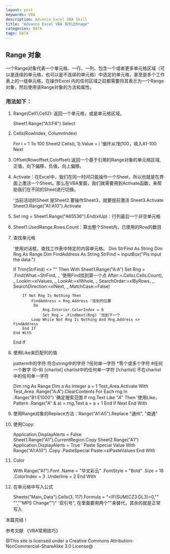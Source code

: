 ```yaml
---
layout: post
keywords: VBA
description: Advance Excel VBA Skill
title: "Advance Excel VBA 系列之Rnage"
categories: DATA
tags: DATA
---
```


## Range 对象

一个Range对象代表一个单元格、一行、一列、包含一个或者更多单元格区域（可以是连续的单元格，也可以是不连续的单元格）中选定的单元格，甚至是多个工作表上的一组单元格，在操作Excel 内的任何区域之前都需要将其表示为一个Range对象，然后使用该Range对象的方法和属性。

### 用法如下：

1. Range(Cell1,Cell2): 返回一个单元格，或是单元格区域。	

	Sheet1.Range("A3:F6").Select

2. Cells(RowIndex, ColumnIndex)

	For i = 1 To 100
	 Sheet2.Cells(i, 1).Value = i '循环从1到100，填入A1-100.
	Next

3. Offset(Rowoffset,Coloffset):返回一个基于引用的Range对象的单元格区域,正值，向下偏移，负值，向上偏移。

4. Activate：在Excel中，我们在同一时间只能操作一个Sheet，所以也就是在界面上激活一个Sheet。那么在VBA里面，我们就需要用到Activate函数，来帮助我们在不同的Sheet进行切换。
	
	'当前活动的Sheet 是Sheet2.要操作Sheet3，就要提前激活
	Sheet3.Activate
	Sheet3.Range("A1:A10").Activate

5. Set rng = Sheet1.Range("A65536").End(xlUp)：行列最后一个非空单元格

6. Sheet1.UsedRange.Rows.Count：算出整个Sheet内，已使用的Row的数目

7. 查找单元格

	'使用对话框，查找工作表中特定的内容单元格。
	Dim StrFind As String
	Dim Rng As Range
	Dim FindAddress As String
	StrFind = InputBox("Pls input the data:")

	If Trim(StrFind) <> "" Then
	   With Sheet1.Range("A:A")
	       Set Rng = .Find(What:=StrFind, _ '使用Find找到第一个点
	                       After:=.Cells(.Cells.Count), _
	                       LookIn:=xlValues, _
	                       LookAt:=xlWhole, _
	                       SearchOrder:=xlByRows, _
	                       SearchDirection:=xlNext, _
	                      MatchCase:=False)
	
	       If Not Rng Is Nothing Then
	           FindAddress = Rng.Address '找到的位置
	            Do
	                Rng.Interior.ColorIndex = 6
	                Set Rng = .FindNext(Rng) '找到下一个
	           Loop While Not Rng Is Nothing And Rng.Address <> FindAddress
	       End If
	   End With
	End If

8. 使用Like来匹配列的值

	pattern中的字符	符合string中的字符
	?任何单一字符
	*零个或多个字符
	#任何一个数字 (0–9)
	[charlist]	charlist中的任何单一字符
	[!charlist]	不在charlist中的任何单一字符

    Dim rng As Range
    Dim a As Integer
    a = 1
    Test_Area.Activate
    With Test_Area
        .Range("A:A").ClearContents
        For Each rng In .Range("B1:E1000") '确定搜索范围
            If rng.Text Like "*A*" Then	'使用Like，Pattern 
                .Range("A" & a) = rng.Text
                a = a + 1
            End If
        Next
    End With

9. 使用Range对象的Replace方法：Range("A1:A5").Replace "通州", "南通"

10. 使用Copy:

	Application.DisplayAlerts = False
	Sheet1.Range("A1").CurrentRegion.Copy Sheet2.Range("A1")
	Application.DisplayAlerts = True
	' Paste Special Value
	With Range("A1:A10")
	 .Copy
	 .PasteSpecial Paste:=xlPasteValues
	End With

11. Color 

	With Range("A1").Font
		.Name = "华文彩云"
		.FontStyle = "Bold"
		.Size = 18
		.ColorIndex = 3
		.Underline = 2
	End With
12. 在单元格中写入公式

	Sheets("Main_Data").Cells(3, 117).Formula = "=IF(SUM(CZ3:DL3)=0,"" "",""MPS Change"")" '双引号", 在里面要用两个""来替代，其余的就是正常写入


本篇完结！

参考文献
《VBA常用技巧》

@This site is licensed under a Creative Commons Attribution-NonCommercial-ShareAlike 3.0 License@
